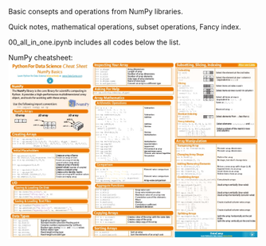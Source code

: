 Basic consepts and operations from NumPy libraries. 

Quick notes, mathematical operations, subset operations, Fancy index.


00_all_in_one.ipynb includes all codes below the list.


NumPy cheatsheet:
![](numpy_cheat_sheet.jpg)
